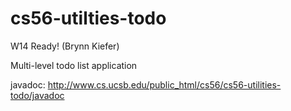 cs56-utilties-todo
==================

W14 Ready! (Brynn Kiefer)

Multi-level todo list application

javadoc: http://www.cs.ucsb.edu/public_html/cs56/cs56-utilities-todo/javadoc